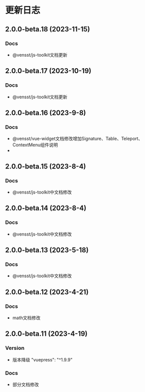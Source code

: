 # 更新日志

## 2.0.0-beta.18 (2023-11-15)

### Docs

* @vensst/js-toolkit文档更新

## 2.0.0-beta.17 (2023-10-19)

### Docs

* @vensst/js-toolkit文档更新

## 2.0.0-beta.16 (2023-9-8)

### Docs

* @vensst/vue-widget文档修改增加Signature、Table、Teleport、ContextMenu组件说明
*

## 2.0.0-beta.15 (2023-8-4)

### Docs

* @vensst/js-toolkit中文档修改

## 2.0.0-beta.14 (2023-8-4)

### Docs

* @vensst/js-toolkit中文档修改

## 2.0.0-beta.13 (2023-5-18)

### Docs

* @vensst/js-toolkit中文档修改

## 2.0.0-beta.12 (2023-4-21)

### Docs

* math文档修改

## 2.0.0-beta.11 (2023-4-19)

### Version

* 版本降级 "vuepress": "^1.9.9"

### Docs

* 部分文档修改


